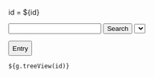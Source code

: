 id = ${id}

<div>
<form action="/search.md" method="get" id="searchForm">
<input type="search" name="q" value="" autocomplete="off"/>
<input type="hidden" name="pg" value="0"/>
<input type="submit" value="Search"/>
<select onchange="console.log(location.href='diagram2.html?id='+this.value)">

${g.list("sh:NodeShape","rdf:type").map((shape)=>"<option value='"+shape.curie+"' "+((shape.curie === id.split(":")[0]+":")?'selected':'')+">"+shape.label+"</option>").join("\n")}

</select>

</form>
<span><a href="Entry.html?id=${id}"><button style="height:30px">Entry</button></a></span>
</div>

```mermaid
${g.treeView(id)}
```